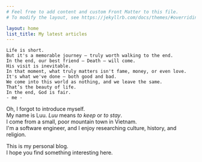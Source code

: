 ```yaml
---
# Feel free to add content and custom Front Matter to this file.
# To modify the layout, see https://jekyllrb.com/docs/themes/#overriding-theme-defaults

layout: home
list_title: My latest articles
---
```


```
Life is short.  
But it's a memorable journey — truly worth walking to the end.  
In the end, our best friend — Death — will come.  
His visit is inevitable.  
In that moment, what truly matters isn't fame, money, or even love.  
It's what we've done — both good and bad.  
We come into this world as nothing, and we leave the same.  
That’s the beauty of life.  
In the end, God is fair.  
- me -
```

Oh, I forgot to introduce myself.  
My name is Luu. *Luu* means *to keep* or *to stay*.  
I come from a small, poor mountain town in Vietnam.  
I'm a software engineer, and I enjoy researching culture, history, and religion.  

This is my personal blog.  
I hope you find something interesting here.
